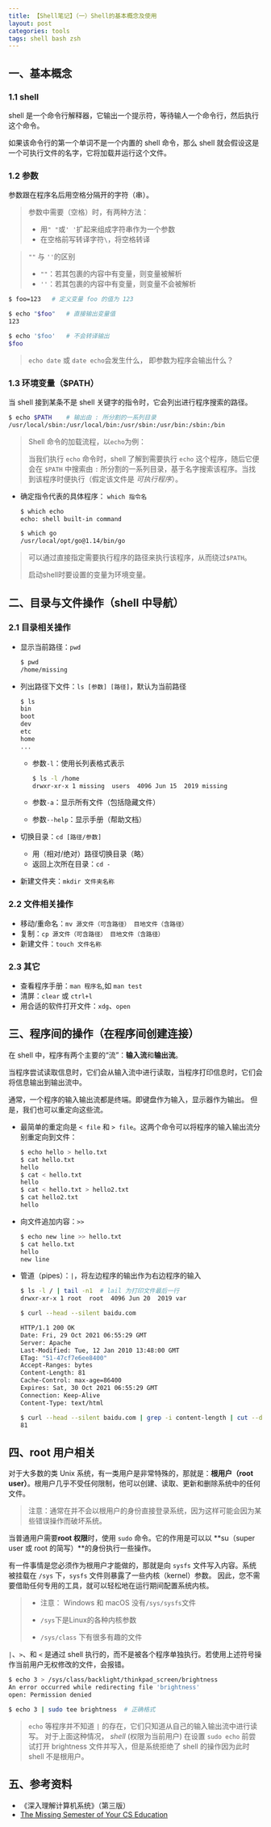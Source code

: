 ```yaml
---
title: 【Shell笔记】（一）Shell的基本概念及使用
layout: post
categories: tools
tags: shell bash zsh
---
```


## 一、基本概念

### 1.1 shell

shell 是一个命令行解释器，它输出一个提示符，等待输人一个命令行，然后执行这个命令。

如果该命令行的第一个单词不是一个内置的 shell 命令，那么 shell 就会假设这是一个可执行文件的名字，它将加载并运行这个文件。



### 1.2 参数

参数跟在程序名后用空格分隔开的字符（串）。

> 参数中需要（空格）时，有两种方法：
>
> - 用`" "`或`' '`扩起来组成字符串作为一个参数
> - 在空格前写转译字符`\`，将空格转译

> `""` 与 `''`的区别
>
> - `""`：若其包裹的内容中有变量，则变量被解析
> - `''`：若其包裹的内容中有变量，则变量不会被解析

```zsh
$ foo=123	# 定义变量 foo 的值为 123

$ echo "$foo"	# 直接输出变量值                
123

$ echo '$foo'	# 不会转译输出
$foo
```

> `echo date` 或 `date echo`会发生什么， 即参数为程序会输出什么？

### 1.3 环境变量（$PATH）

当 shell 接到某条不是 shell 关键字的指令时，它会列出进行程序搜索的路径。

```zsh
$ echo $PATH	# 输出由 : 所分割的一系列目录
/usr/local/sbin:/usr/local/bin:/usr/sbin:/usr/bin:/sbin:/bin
```

> Shell 命令的加载流程，以`echo`为例：
>
> 当我们执行 `echo` 命令时，shell 了解到需要执行 `echo` 这个程序，随后它便会在 `$PATH` 中搜索由 `:` 所分割的一系列目录，基于名字搜索该程序。当找到该程序时便执行（假定该文件是 *可执行程序*）。

- 确定指令代表的具体程序： `which 指令名`

  ```zsh
  $ which echo  
  echo: shell built-in command
  
  $ which go  
  /usr/local/opt/go@1.14/bin/go
  ```

> 可以通过直接指定需要执行程序的路径来执行该程序，从而绕过`$PATH`。
>
> 启动shell时要设置的变量为环境变量。

## 二、目录与文件操作（shell 中导航）

### 2.1 目录相关操作

- 显示当前路径：`pwd`

  ```zsh
  $ pwd
  /home/missing
  ```

- 列出路径下文件：`ls [参数] [路径]`，默认为当前路径

  ```zsh
  $ ls
  bin
  boot
  dev
  etc
  home
  ...
  ```

  - 参数`-l`：使用长列表格式表示

    ```zsh
    $ ls -l /home
    drwxr-xr-x 1 missing  users  4096 Jun 15  2019 missing
    ```

  - 参数`-a`：显示所有文件（包括隐藏文件）

  - 参数`--help`：显示手册（帮助文档）

- 切换目录：`cd [路径/参数]`

  - 用（相对/绝对）路径切换目录（略）
  - 返回上次所在目录：`cd -`
  
- 新建文件夹：`mkdir 文件夹名称`

### 2.2 文件相关操作

- 移动/重命名：`mv 源文件（可含路径） 目地文件（含路径）`
- 复制：`cp 源文件（可含路径） 目地文件（含路径）`
- 新建文件：`touch 文件名称`

### 2.3 其它

- 查看程序手册：`man 程序名`,如 `man test`
- 清屏：`clear` 或 `ctrl+l`
- 用合适的软件打开文件：`xdg`、`open`

## 三、程序间的操作（在程序间创建连接）

在 shell 中，程序有两个主要的“流”：**输入流**和**输出流**。 

当程序尝试读取信息时，它们会从输入流中进行读取，当程序打印信息时，它们会将信息输出到输出流中。 

通常，一个程序的输入输出流都是终端。即键盘作为输入，显示器作为输出。 但是，我们也可以重定向这些流。

- 最简单的重定向是 `< file` 和 `> file`。这两个命令可以将程序的输入输出流分别重定向到文件：

  ```zsh
  $ echo hello > hello.txt
  $ cat hello.txt
  hello
  $ cat < hello.txt
  hello
  $ cat < hello.txt > hello2.txt
  $ cat hello2.txt
  hello
  ```

- 向文件追加内容：`>>`

  ```zsh
  $ echo new line >> hello.txt
  $ cat hello.txt
  hello
  new line
  ```

- 管道（pipes）：`|`，将左边程序的输出作为右边程序的输入

  ```zsh
  $ ls -l / | tail -n1	# lail 为打印文件最后一行
  drwxr-xr-x 1 root  root  4096 Jun 20  2019 var
  
  $ curl --head --silent baidu.com
  
  HTTP/1.1 200 OK
  Date: Fri, 29 Oct 2021 06:55:29 GMT
  Server: Apache
  Last-Modified: Tue, 12 Jan 2010 13:48:00 GMT
  ETag: "51-47cf7e6ee8400"
  Accept-Ranges: bytes
  Content-Length: 81
  Cache-Control: max-age=86400
  Expires: Sat, 30 Oct 2021 06:55:29 GMT
  Connection: Keep-Alive
  Content-Type: text/html
  
  $ curl --head --silent baidu.com | grep -i content-length | cut --delimiter=' ' -f2
  81
  ```

## 四、root 用户相关

对于大多数的类 Unix 系统，有一类用户是非常特殊的，那就是：**根用户（root user）**。根用户几乎不受任何限制，他可以创建、读取、更新和删除系统中的任何文件。 

> 注意：通常在并不会以根用户的身份直接登录系统，因为这样可能会因为某些错误操作而破坏系统。 

当普通用户需要**root 权限**时，使用 `sudo` 命令。它的作用是可以以 **su（super user 或 root 的简写）**的身份执行一些操作。 

有一件事情是您必须作为根用户才能做的，那就是向 `sysfs` 文件写入内容。系统被挂载在 `/sys` 下，`sysfs` 文件则暴露了一些内核（kernel）参数。 因此，您不需要借助任何专用的工具，就可以轻松地在运行期间配置系统内核。

> - 注意： Windows 和 macOS 没有`/sys/sysfs`文件
>
> - `/sys`下是Linux的各种内核参数
> - `/sys/class` 下有很多有趣的文件

`|`、`>`、和 `<` 是通过 shell 执行的，而不是被各个程序单独执行。若使用上述符号操作当前用户无权修改的文件，会报错。

```zsh
$ echo 3 > /sys/class/backlight/thinkpad_screen/brightness
An error occurred while redirecting file 'brightness'
open: Permission denied

$ echo 3 | sudo tee brightness	# 正确格式
```

> `echo` 等程序并不知道 `|` 的存在，它们只知道从自己的输入输出流中进行读写。 对于上面这种情况， *shell* (权限为当前用户) 在设置 `sudo echo` 前尝试打开 brightness 文件并写入，但是系统拒绝了 shell 的操作因为此时 shell 不是根用户。

## 五、参考资料

- 《深入理解计算机系统》（第三版）
- [The Missing Semester of Your CS Education](https://missing-semester-cn.github.io/2020/course-shell/)

